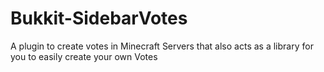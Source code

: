 # Bukkit-SidebarVotes
A plugin to create votes in Minecraft Servers that also acts as a library for you to easily create your own Votes
